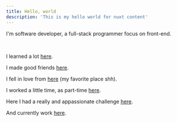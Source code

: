 ```yaml
---
title: Hello, world
description: 'This is my hello world for nuxt content'
---
```


I'm software developer, a full-stack programmer focus on front-end.

<!--more-->

<br/>

I learned a lot <a href="https://www.h3c.com.mx/" target="_blank" class="text-custom-accent-600 hover:text-custom-accent-200">here</a>.

I made good friends <a href="http://anclajemedia.com.mx/" target="_blank" class="text-custom-accent-600 hover:text-custom-accent-200">here</a>.

I fell in love from <a href="https://www.pilgrims.com.mx/" target="_blank" class="text-custom-accent-600 hover:text-custom-accent-200">here</a> <span class="text-sm">(my favorite place shh)</span>.

I worked a little time, as part-time <a href="https://epix.industries/" class="text-custom-accent-600 hover:text-custom-accent-200" target="_blank">here</a>.

Here I had a really and appassionate challenge <a href="https://www.grupoicarus.com.mx/" class="text-custom-accent-600 hover:text-custom-accent-200" target="_blank">here</a>.

And currently work <a href="https://www.intelligential.tech/" class="text-custom-accent-600 hover:text-custom-accent-200" target="_blank">here</a>.
